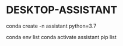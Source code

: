 # DESKTOP-ASSISTANT
conda create -n assistant python=3.7

conda env list
conda activate assistant
pip list

